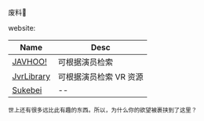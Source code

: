 
废料🙁

website: 

[sukebei]: https://sukebei.nyaa.si
[javhoo]: https://www.javhoo.com
[jvr]: https://jvrlibrary.com


| Name | Desc |
| ---- | ---- |
| [JAVHOO!][javhoo] | 可根据演员检索 |
| [JvrLibrary][jvr] | 可根据演员检索 VR 资源 |
| [Sukebei][sukebei] |  --  |

<sub>世上还有很多远比此有趣的东西。所以，为什么你的欲望被裹挟到了这里？</sub>
